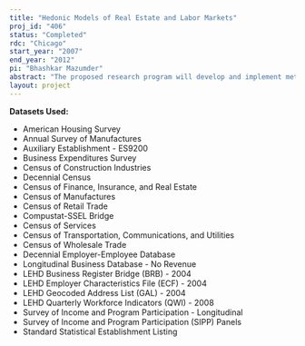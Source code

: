 ```yaml
---
title: "Hedonic Models of Real Estate and Labor Markets"
proj_id: "406"
status: "Completed"
rdc: "Chicago"
start_year: "2007"
end_year: "2012"
pi: "Bhashkar Mazumder"
abstract: "The proposed research program will develop and implement methods to estimate hedonic price supply and demand models applied to two important classes of empirical economic issues where hedonic models are applicable, real estate and labor markets. Since these models include attributes that are highly location specific, this project will also develop and implement methods to link the micro-observations of Census Bureau datasets to micro-observations of other Census Bureau datasets and to external datasets. This linkage will be based on locations of the micro-observations, i.e., their physical geospatial proximity with each other, and will be performed using Geographic Information Systems (GIS). These two activities, development of hedonic prices and geospatial linking, form the principal benefits to the Census Bureau. In addition, through the application of these models to specific topics of interest, we will also generate bene-fits to specific Census Bureau surveys, such as the American Housing Survey and other surveys used through the course of the project. In order to apply hedonic models to study location issues, datasets containing highly detailed geographic information and robust methods for establishing the geospatial relationships are required. The project will use GIS modeling tools to create the necessary statistical measures of collocation that will enable us to examine specific topics using the hedonic approach. In addition, part of the proposed research will develop new methodological approaches that address some of the theoretical and empirical shortcomings with the classical hedonic model. The topics that will be studied in this project include: an analysis of residential real estate markets; an analysis of school quality, education, location, and neighborhood effects; commercial real estate markets and community economic development; and a hedonic analysis of labor markets.  This research program is focused not only on developing the data sources and tools needed to apply the hedonic approach to these questions but also on testing our progress with a series of interrelated topical studies that focus on some of these aspects. While the longer term goal is a more integrated assessment of the hedonic values across all of these factors, we begin with examining several more “manageable” sized research topics in this general area by incrementally developing the data and tools needed to measure the aforementioned community factors and estimate the hedonic prices associated with them. In doing so we also expect to address some important social science research questions with better data and better methodology."
layout: project
---
```


**Datasets Used:**

  - American Housing Survey 
  - Annual Survey of Manufactures 
  - Auxiliary Establishment - ES9200 
  - Business Expenditures Survey 
  - Census of Construction Industries 
  - Decennial Census 
  - Census of Finance, Insurance, and Real Estate 
  - Census of Manufactures 
  - Census of Retail Trade 
  - Compustat-SSEL Bridge 
  - Census of Services 
  - Census of Transportation, Communications, and Utilities 
  - Census of Wholesale Trade 
  - Decennial Employer-Employee Database 
  - Longitudinal Business Database - No Revenue 
  - LEHD Business Register Bridge (BRB) - 2004 
  - LEHD Employer Characteristics File (ECF) - 2004 
  - LEHD Geocoded Address List (GAL) - 2004 
  - LEHD Quarterly Workforce Indicators (QWI) - 2008 
  - Survey of Income and Program Participation - Longitudinal 
  - Survey of Income and Program Participation (SIPP) Panels 
  - Standard Statistical Establishment Listing 

